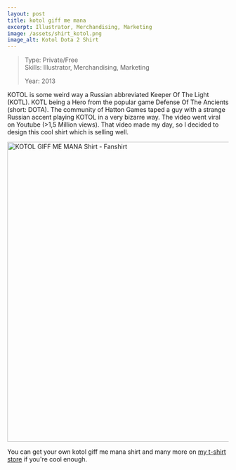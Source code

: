 ```yaml
---
layout: post
title: kotol giff me mana
excerpt: Illustrator, Merchandising, Marketing
image: /assets/shirt_kotol.png
image_alt: Kotol Dota 2 Shirt
---
```


<blockquote>Type: Private/Free<br />
Skills: Illustrator, Merchandising, Marketing</p>
<p>Year: 2013</p></blockquote>
<p style="text-align: left;">KOTOL is some weird way a Russian abbreviated Keeper Of The Light (KOTL). KOTL being a Hero from the popular game Defense Of The Ancients (short: DOTA). The community of Hatton Games taped a guy with a strange Russian accent playing KOTOL in a very bizarre way. The video went viral on Youtube (&gt;1,5 Million views). That video made my day, so I decided to design this cool shirt which is selling well.</p>
<p style="text-align: left;"><a href="http://www.redbubble.com/people/thibaultbeyer" target="_blank"><img class="size-full wp-image-136 aligncenter" src="{{ site.baseurl }}/assets/shirt_kotol.png" alt="KOTOL GIFF ME MANA Shirt - Fanshirt" width="800" height="682" /></a></p>
<p style="text-align: left;">You can get your own kotol giff me mana shirt and many more on <a href="http://www.redbubble.com/people/thibaultbeyer" target="_blank">my t-shirt store</a> if you're cool enough.</p>
